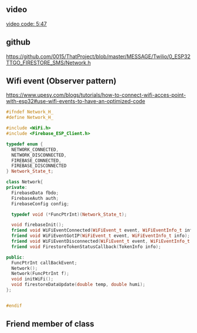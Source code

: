 ## video
[video code: 5:47](https://www.youtube.com/watch?v=KV0D8nrsBLg&list=PLnq7JUnBumAz5mxA1SRcEKz-z6Zhsp7cz&index=4)

## github
https://github.com/0015/ThatProject/blob/master/MESSAGE/Twilio/0_ESP32TTGO_FIRESTORE_SMS/Network.h

## Wifi event (Observer pattern)

https://www.upesy.com/blogs/tutorials/how-to-connect-wifi-acces-point-with-esp32#use-wifi-events-to-have-an-optimized-code


```cpp
#ifndef Network_H_
#define Network_H_

#include <WiFi.h>
#include <Firebase_ESP_Client.h>

typedef enum {
  NETWORK_CONNECTED,
  NETWORK_DISCONNECTED,
  FIREBASE_CONNECTED,
  FIREBASE_DISCONNECTED
} Network_State_t;

class Network{
private:
  FirebaseData fbdo;
  FirebaseAuth auth;
  FirebaseConfig config;

  typedef void (*FuncPtrInt)(Network_State_t);

  void firebaseInit();
  friend void WiFiEventConnected(WiFiEvent_t event, WiFiEventInfo_t info);
  friend void WiFiEventGotIP(WiFiEvent_t event, WiFiEventInfo_t info);
  friend void WiFiEventDisconnected(WiFiEvent_t event, WiFiEventInfo_t info);
  friend void FirestoreTokenStatusCallback(TokenInfo info);

public:
  FuncPtrInt callBackEvent;
  Network();
  Network(FuncPtrInt f);
  void initWiFi();
  void firestoreDataUpdate(double temp, double humi);
};


#endif
```

## Friend member of class
